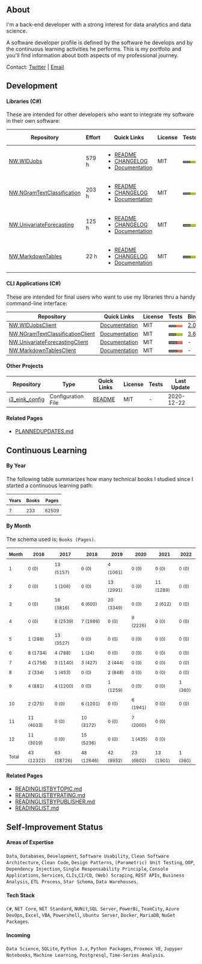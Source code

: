 ## About

I'm a back-end developer with a strong interest for data analytics and data science.

A software developer profile is defined by the software he develops and by the continuous learning activities he performs. This is my portfolio and you'll find information about both aspects of my professional journey. 

Contact: [Twitter](http://www.twitter.com/numbworks) | [Email](mailto:numbworks@gmail.com)

## Development

#### Libraries (C#)

These are intended for other developers who want to integrate my software in their own software:

| Repository | Effort | Quick Links | License | Tests | NuGet | Last Update |
|---|---|---|---|---|---|---|
| [NW.WIDJobs](https://github.com/numbworks/NW.WIDJobs) | 579 h | <ul><li>[README](https://github.com/numbworks/NW.WIDJobs/blob/master/README.md)</li> <li>[CHANGELOG](https://github.com/numbworks/NW.WIDJobs/blob/master/CHANGELOG)</li> <li>[Documentation](https://github.com/numbworks/NW.WIDJobs/blob/master/docs/Documentation-NW.WIDJobs.md)</li></ul> | MIT | ![codecoverage_library.svg](https://raw.githubusercontent.com/numbworks/NW.WIDJobs/master/codecoverage_library.svg) | [2.0.0](https://www.nuget.org/packages/NW.WIDJobs/2.0.0) | 2022-09-17 |
| [NW.NGramTextClassification](https://github.com/numbworks/NW.NGramTextClassification) | 203 h | <ul><li>[README](https://github.com/numbworks/NW.NGramTextClassification/blob/master/README.md)</li> <li>[CHANGELOG](https://github.com/numbworks/NW.NGramTextClassification/blob/master/CHANGELOG)</li> <li>[Documentation](https://github.com/numbworks/NW.NGramTextClassification/blob/master/docs/Documentation-NW.NGramTextClassification.md)</li></ul> | MIT | ![codecoverage.svg](https://raw.githubusercontent.com/numbworks/NW.NGramTextClassification/master/codecoverage_library.svg) | [3.6.0](https://www.nuget.org/packages/NW.NGramTextClassification/3.6.0) | 2022-11-08 |
| [NW.UnivariateForecasting](https://github.com/numbworks/NW.UnivariateForecasting) | 125 h | <ul><li>[README](https://github.com/numbworks/NW.UnivariateForecasting/blob/master/README.md)</li> <li>[CHANGELOG](https://github.com/numbworks/NW.UnivariateForecasting/blob/master/CHANGELOG)</li> <li>[Documentation](https://github.com/numbworks/NW.UnivariateForecasting/blob/main/docs/Documentation-NW.UnivariateForecasting.md)</li></ul> | MIT | ![codecoverage_library.svg](https://raw.githubusercontent.com/numbworks/NW.UnivariateForecasting/main/codecoverage_library.svg) | [2.0.1](https://www.nuget.org/packages/NW.UnivariateForecasting/2.0.1) | 2022-09-18 |
| [NW.MarkdownTables](https://github.com/numbworks/NW.MarkdownTables) | 22 h | <ul><li>[README](https://github.com/numbworks/NW.MarkdownTables/blob/master/README.md)</li> <li>[CHANGELOG](https://github.com/numbworks/NW.MarkdownTables/blob/master/CHANGELOG)</li> <li>[Documentation](https://github.com/numbworks/NW.MarkdownTables/blob/master/docs/Documentation-NW.MarkdownTables.md)</li></ul> | MIT | ![codecoverage_library.svg](https://raw.githubusercontent.com/numbworks/NW.MarkdownTables/master/codecoverage_library.svg) | [2.0.0](https://www.nuget.org/packages/NW.MarkdownTables/2.0.0) | 2021-10-11 |

#### CLI Applications (C#)

These are intended for final users who want to use my libraries thru a handy command-line interface:

| Repository | Quick Links | License | Tests | Binaries |
|---|---|---|---|---|
| [NW.WIDJobsClient](https://github.com/numbworks/NW.WIDJobs) | [Documentation](https://github.com/numbworks/NW.WIDJobs/blob/master/docs/Documentation-NW.WIDJobsClient.md) | MIT | ![codecoverage_client.svg](https://raw.githubusercontent.com/numbworks/NW.WIDJobs/master/codecoverage_client.svg) | [2.0.0](https://github.com/numbworks/NW.WIDJobs/releases/tag/v2.0.0) |
| [NW.NGramTextClassificationClient](https://github.com/numbworks/NW.NGramTextClassification) | [Documentation](https://github.com/numbworks/NW.NGramTextClassification/blob/master/docs/Documentation-NW.NGramTextClassificationClient.md)| MIT | ![codecoverage_client.svg](https://raw.githubusercontent.com/numbworks/NW.NGramTextClassification/master/codecoverage_client.svg) | [3.6.0](https://github.com/numbworks/NW.NGramTextClassification/releases/tag/v3.6.0) |
| [NW.UnivariateForecastingClient](https://github.com/numbworks/NW.UnivariateForecasting) | [Documentation](https://github.com/numbworks/NW.UnivariateForecasting/blob/main/docs/Documentation-NW.UnivariateForecastingClient.md) | MIT | ![codecoverage_client.svg](https://raw.githubusercontent.com/numbworks/NW.UnivariateForecasting/main/codecoverage_client.svg) | - |
| [NW.MarkdownTablesClient](https://github.com/numbworks/NW.MarkdownTables) | [Documentation](https://github.com/numbworks/NW.MarkdownTables/blob/master/docs/Documentation-NW.MarkdownTablesClient.md) | MIT | ![codecoverage_client.svg](https://raw.githubusercontent.com/numbworks/NW.MarkdownTables/master/codecoverage_client.svg) | - |

#### Other Projects

| Repository | Type | Quick Links | License | Tests | Last Update |
|---|---|---|---|---|---|
| [i3_eink_config](https://github.com/numbworks/i3_eink_config) | Configuration File | [README](https://github.com/numbworks/i3_eink_config/blob/master/README.md) | MIT | - | 2020-12-22 |

#### Related Pages

- [PLANNEDUPDATES.md](PLANNEDUPDATES.md)

## Continuous Learning

#### By Year

The following table summarizes how many technical books I studied since I started a continuous learning path: 

|<sub>Years</sub>|<sub>Books</sub>|<sub>Pages</sub>|
|---|---|---|
|<sub>7</sub>|<sub>233</sub>|<sub>62509</sub>|

#### By Month

The schema used is: `Books (Pages)`.

|<sub>Month</sub>|<sub>2016</sub>|<sub>2017</sub>|<sub>2018</sub>|<sub>2019</sub>|<sub>2020</sub>|<sub>2021</sub>|<sub>2022</sub>|
|---|---|---|---|---|---|---|---|
|<sub>1</sub>|<sub>0 (0)</sub>|<sub>13 (5157)</sub>|<sub>0 (0)</sub>|<sub>4 (1061)</sub>|<sub>0 (0)</sub>|<sub>0 (0)</sub>|<sub>0 (0)</sub>|
|<sub>2</sub>|<sub>0 (0)</sub>|<sub>1 (106)</sub>|<sub>0 (0)</sub>|<sub>13 (2991)</sub>|<sub>0 (0)</sub>|<sub>11 (1289)</sub>|<sub>0 (0)</sub>|
|<sub>3</sub>|<sub>0 (0)</sub>|<sub>16 (3816)</sub>|<sub>6 (600)</sub>|<sub>20 (3349)</sub>|<sub>0 (0)</sub>|<sub>2 (612)</sub>|<sub>0 (0)</sub>|
|<sub>4</sub>|<sub>0 (0)</sub>|<sub>8 (2539)</sub>|<sub>7 (1986)</sub>|<sub>0 (0)</sub>|<sub>9 (2226)</sub>|<sub>0 (0)</sub>|<sub>0 (0)</sub>|
|<sub>5</sub>|<sub>1 (288)</sub>|<sub>13 (3527)</sub>|<sub>0 (0)</sub>|<sub>0 (0)</sub>|<sub>0 (0)</sub>|<sub>0 (0)</sub>|<sub>0 (0)</sub>|
|<sub>6</sub>|<sub>8 (1734)</sub>|<sub>4 (788)</sub>|<sub>1 (24)</sub>|<sub>0 (0)</sub>|<sub>0 (0)</sub>|<sub>0 (0)</sub>|<sub>0 (0)</sub>|
|<sub>7</sub>|<sub>4 (1758)</sub>|<sub>3 (1140)</sub>|<sub>3 (427)</sub>|<sub>2 (444)</sub>|<sub>0 (0)</sub>|<sub>0 (0)</sub>|<sub>0 (0)</sub>|
|<sub>8</sub>|<sub>2 (334)</sub>|<sub>1 (453)</sub>|<sub>0 (0)</sub>|<sub>2 (848)</sub>|<sub>0 (0)</sub>|<sub>0 (0)</sub>|<sub>0 (0)</sub>|
|<sub>9</sub>|<sub>4 (881)</sub>|<sub>4 (1200)</sub>|<sub>0 (0)</sub>|<sub>1 (1259)</sub>|<sub>0 (0)</sub>|<sub>0 (0)</sub>|<sub>1 (360)</sub>|
|<sub>10</sub>|<sub>2 (275)</sub>|<sub>0 (0)</sub>|<sub>6 (1201)</sub>|<sub>0 (0)</sub>|<sub>6 (1941)</sub>|<sub>0 (0)</sub>|<sub>0 (0)</sub>|
|<sub>11</sub>|<sub>11 (4033)</sub>|<sub>0 (0)</sub>|<sub>10 (3172)</sub>|<sub>0 (0)</sub>|<sub>7 (2000)</sub>|<sub>0 (0)</sub>||
|<sub>12</sub>|<sub>11 (3019)</sub>|<sub>0 (0)</sub>|<sub>15 (5236)</sub>|<sub>0 (0)</sub>|<sub>1 (435)</sub>|<sub>0 (0)</sub>||
|<sub>Total</sub>|<sub>43 (12322)</sub>|<sub>63 (18726)</sub>|<sub>48 (12646)</sub>|<sub>42 (9952)</sub>|<sub>23 (6602)</sub>|<sub>13 (1901)</sub>|<sub>1 (360)</sub>|

#### Related Pages

- [READINGLISTBYTOPIC.md](READINGLISTBYTOPIC.md)
- [READINGLISTBYRATING.md](READINGLISTBYRATING.md)
- [READINGLISTBYPUBLISHER.md](READINGLISTBYPUBLISHER.md)
- [READINGLIST.md](READINGLIST.md)

## Self-Improvement Status

#### Areas of Expertise

`Data`, `Databases`, `Development`, `Software Usability`, `Clean Software Architecture`, `Clean Code`, `Design Patterns`, `(Parametric) Unit Testing`, `OOP`, `Dependency Injection`, `Single Responsability Principle`, `Console Applications`, `Services`, `CLIs`,`CI/CD`, `(Web) Scraping`, `REST APIs`, `Business Analysis`, `ETL Process`, `Star Schema`, `Data Warehouses`.

#### Tech Stack

`C#`, `NET Core`, `NET Standard`, `NUNit`,`SQL Server`, `PowerBi`, `TeamCity`, `Azure DevOps`, `Excel`, `VBA`, `Powershell`, `Ubuntu Server`, `Docker`, `MariaDB`, `NuGet Packages`.

#### Incoming

`Data Science`, `SQLite`, `Python 3.x`, `Python Packages`, `Proxmox VE`, `Jupyper Notebooks`, `Machine Learning`, `Postgresql`, `Time-Series Analysis`.